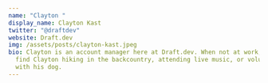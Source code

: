 ```yaml
---
name: "Clayton "
display_name: Clayton Kast
twitter: "@draftdev"
website: Draft.dev
img: /assets/posts/clayton-kast.jpeg
bio: Clayton is an account manager here at Draft.dev. When not at work, you can
  find Clayton hiking in the backcountry, attending live music, or volunteering
  with his dog.
---
```

